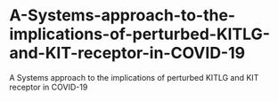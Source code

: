 # A-Systems-approach-to-the-implications-of-perturbed-KITLG-and-KIT-receptor-in-COVID-19
A Systems approach to the implications of perturbed KITLG and KIT receptor in COVID-19
